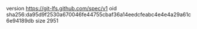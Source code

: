 version https://git-lfs.github.com/spec/v1
oid sha256:da95d9f2530a670046fe44755cbaf36a14eedcfeabc4e4e4a29a61c6e94189db
size 2951
